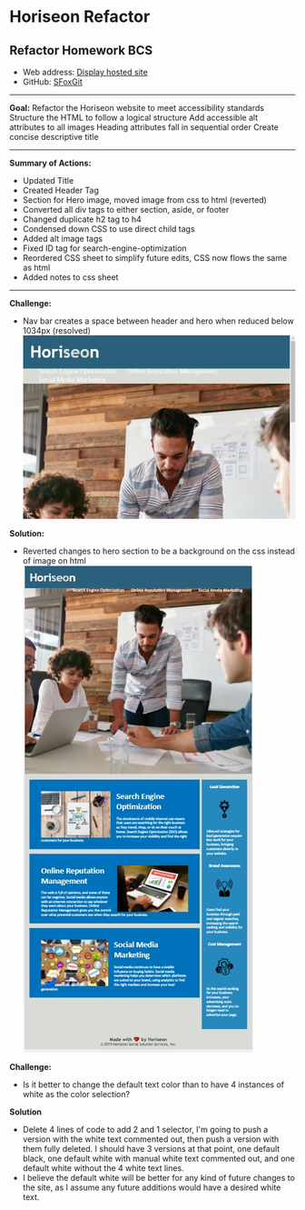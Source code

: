 # Horiseon Refactor
## Refactor Homework BCS
- Web address: [Display hosted site]((https://sfoxgit.github.io/horiseon_refactor/))
- GitHub: [SFoxGit](https://github.com/SFoxGit/horiseon_refactor)

---

**Goal:**
Refactor the Horiseon website to meet accessibility standards
Structure the HTML to follow a logical structure
Add accessible alt attributes to all images
Heading attributes fall in sequential order
Create concise descriptive title

---

**Summary of Actions:**
- Updated Title
- Created Header Tag
- Section for Hero image, moved image from css to html (reverted)
- Converted all div tags to either section, aside, or footer
- Changed duplicate h2 tag to h4
- Condensed down CSS to use direct child tags
- Added alt image tags 
- Fixed ID tag for search-engine-optimization
- Reordered CSS sheet to simplify future edits, CSS now flows the same as html
- Added notes to css sheet


---

**Challenge:**
- Nav bar creates a space between header and hero when reduced below 1034px (resolved)
![Nav bar pushing down hero](navbar.jpg)

**Solution:** 
- Reverted changes to hero section to be a background on the css instead of image on html
![Nav bar flows into background](navbarfix.jpg)

**Challenge:**
- Is it better to change the default text color than to have 4 instances of white as the color selection?

**Solution**
- Delete 4 lines of code to add 2 and 1 selector, I'm going to push a version with the white text commented out, then push a version with them fully deleted. I should have 3 versions at that point, one default black, one default white with manual white text commented out, and one default white without the 4 white text lines. 
- I believe the default white will be better for any kind of future changes to the site, as I assume any future additions would have a desired white text.